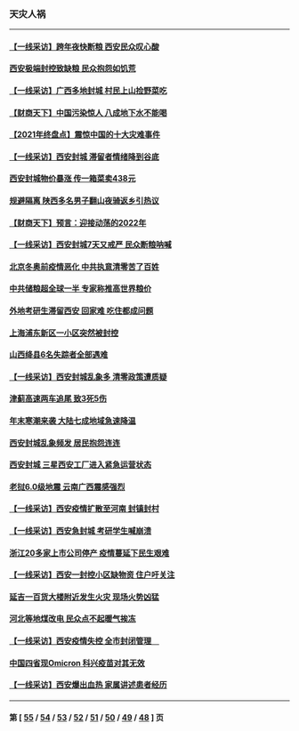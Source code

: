 ### 天灾人祸
---
#### [【一线采访】跨年夜快断粮 西安民众叹心酸](../../pages/ncid280/n13471692.md) 
#### [西安极端封控致缺粮 民众抱怨如饥荒](../../pages/ncid280/n13470974.md) 
#### [【一线采访】广西多地封城 村民上山捡野菜吃](../../pages/ncid280/n13470745.md) 
#### [【财商天下】中国污染惊人 八成地下水不能喝](../../pages/ncid280/n13470147.md) 
#### [【2021年终盘点】震惊中国的十大灾难事件](../../pages/ncid280/n13460977.md) 
#### [【一线采访】西安封城 滞留者情绪降到谷底](../../pages/ncid280/n13468671.md) 
#### [西安封城物价暴涨 传一箱菜卖438元](../../pages/ncid280/n13468220.md) 
#### [规避隔离 陕西多名男子翻山夜骑返乡引热议](../../pages/ncid280/n13467998.md) 
#### [【财商天下】预言：迎接动荡的2022年](../../pages/ncid280/n13467453.md) 
#### [【一线采访】西安封城7天又戒严 民众断粮呐喊](../../pages/ncid280/n13467571.md) 
#### [北京冬奥前疫情恶化 中共执意清零苦了百姓](../../pages/ncid280/n13467178.md) 
#### [中共储粮超全球一半 专家称推高世界粮价](../../pages/ncid280/n13465182.md) 
#### [外地考研生滞留西安 回家难 吃住都成问题](../../pages/ncid280/n13464193.md) 
#### [上海浦东新区一小区突然被封控](../../pages/ncid280/n13463942.md) 
#### [山西绛县6名失踪者全部遇难](../../pages/ncid280/n13462222.md) 
#### [【一线采访】西安封城乱象多 清零政策遭质疑](../../pages/ncid280/n13461184.md) 
#### [津蓟高速两车追尾 致3死5伤](../../pages/ncid280/n13462106.md) 
#### [年末寒潮来袭 大陆七成地域急速降温](../../pages/ncid280/n13461867.md) 
#### [西安封城乱象频发 居民抱怨连连](../../pages/ncid280/n13461572.md) 
#### [西安封城 三星西安工厂进入紧急运营状态](../../pages/ncid280/n13459190.md) 
#### [老挝6.0级地震 云南广西震感强烈](../../pages/ncid280/n13458837.md) 
#### [【一线采访】西安疫情扩散至河南 封镇封村](../../pages/ncid280/n13457517.md) 
#### [【一线采访】西安急封城 考研学生喊崩溃](../../pages/ncid280/n13457001.md) 
#### [浙江20多家上市公司停产 疫情蔓延下民生艰难](../../pages/ncid280/n13450992.md) 
#### [【一线采访】西安一封控小区缺物资 住户吁关注](../../pages/ncid280/n13455336.md) 
#### [延吉一百货大楼附近发生火灾 现场火势凶猛](../../pages/ncid280/n13454414.md) 
#### [河北等地煤改电 民众点不起暖气挨冻](../../pages/ncid280/n13454575.md) 
#### [【一线采访】西安疫情失控 全市封闭管理　](../../pages/ncid280/n13454035.md) 
#### [中国四省现Omicron 科兴疫苗对其无效](../../pages/ncid280/n13453532.md) 
#### [【一线采访】西安爆出血热 家属讲述患者经历](../../pages/ncid280/n13452784.md) 

---
#### 第 [ [55](./55.md) / [54](./54.md) / [53](./53.md) / [52](./52.md) / [51](./51.md) / [50](./50.md) / [49](./49.md) / [48](./48.md) ] 页
